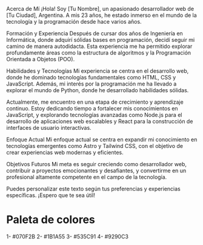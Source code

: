 Acerca de Mí
¡Hola! Soy [Tu Nombre], un apasionado desarrollador web de [Tu Ciudad], Argentina. A mis 23 años, he estado inmerso en el mundo de la tecnología y la programación desde hace varios años.

Formación y Experiencia
Después de cursar dos años de Ingeniería en Informática, donde adquirí sólidas bases en programación, decidí seguir mi camino de manera autodidacta. Esta experiencia me ha permitido explorar profundamente áreas como la estructura de algoritmos y la Programación Orientada a Objetos (POO).

Habilidades y Tecnologías
Mi experiencia se centra en el desarrollo web, donde he dominado tecnologías fundamentales como HTML, CSS y JavaScript. Además, mi interés por la programación me ha llevado a explorar el mundo de Python, donde he desarrollado habilidades sólidas.

Actualmente, me encuentro en una etapa de crecimiento y aprendizaje continuo. Estoy dedicando tiempo a fortalecer mis conocimientos en JavaScript, y explorando tecnologías avanzadas como Node.js para el desarrollo de aplicaciones web escalables y React para la construcción de interfaces de usuario interactivas.

Enfoque Actual
Mi enfoque actual se centra en expandir mi conocimiento en tecnologías emergentes como Astro y Tailwind CSS, con el objetivo de crear experiencias web modernas y eficientes.

Objetivos Futuros
Mi meta es seguir creciendo como desarrollador web, contribuir a proyectos emocionantes y desafiantes, y convertirme en un profesional altamente competente en el campo de la tecnología.

Puedes personalizar este texto según tus preferencias y experiencias específicas. ¡Espero que te sea útil!


# Paleta de colores

1- #070F2B
2- #1B1A55
3- #535C91
4- #9290C3